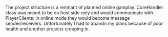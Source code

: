 The project structure is a remnant of planned online gamplay. CoreHandler class was meant to be on host side only and would communicate with PlayerClients: in online mode they would become message sender/receivers. Unfortunately I had to abandn my plans because of poor health and another projects creeping in.
